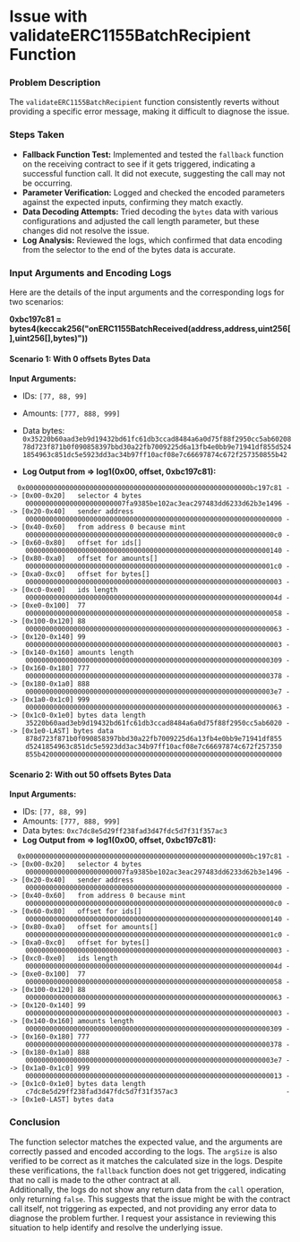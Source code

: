 # Issue with validateERC1155BatchRecipient Function

### Problem Description
The `validateERC1155BatchRecipient` function consistently reverts without providing a specific error message, making it difficult to diagnose the issue.

### Steps Taken
- **Fallback Function Test:** Implemented and tested the `fallback` function on the receiving contract to see if it gets triggered, indicating a successful function call. It did not execute, suggesting the call may not be occurring.
- **Parameter Verification:** Logged and checked the encoded parameters against the expected inputs, confirming they match exactly.
- **Data Decoding Attempts:** Tried decoding the `bytes` data with various configurations and adjusted the call length parameter, but these changes did not resolve the issue.
- **Log Analysis:** Reviewed the logs, which confirmed that data encoding from the selector to the end of the bytes data is accurate.

### Input Arguments and Encoding Logs
Here are the details of the input arguments and the corresponding logs for two scenarios:

**0xbc197c81 =  bytes4(keccak256("onERC1155BatchReceived(address,address,uint256[],uint256[],bytes)"))**

#### Scenario 1: With 0 offsets Bytes Data
**Input Arguments:**
- IDs: `[77, 88, 99]`
- Amounts: `[777, 888, 999]`
- Data bytes: `0x35220b60aad3eb9d19432bd61fc61db3ccad8484a6a0d75f88f2950cc5ab6020878d723f871b0f090858397bbd30a22fb7009225d6a13fb4e0bb9e71941df855d5241854963c851dc5e5923dd3ac34b97ff10acf08e7c66697874c672f257350855b42`

- **Log Output from => log1(0x00, offset, 0xbc197c81):**

```
  0x00000000000000000000000000000000000000000000000000000000bc197c81 --> [0x00-0x20]   selector 4 bytes
    0000000000000000000000007fa9385be102ac3eac297483dd6233d62b3e1496 --> [0x20-0x40]   sender address
    0000000000000000000000000000000000000000000000000000000000000000 --> [0x40-0x60]   from address 0 because mint
    00000000000000000000000000000000000000000000000000000000000000c0 --> [0x60-0x80]   offset for ids[]
    0000000000000000000000000000000000000000000000000000000000000140 --> [0x80-0xa0]   offset for amounts[]
    00000000000000000000000000000000000000000000000000000000000001c0 --> [0xa0-0xc0]   offset for bytes[]
    0000000000000000000000000000000000000000000000000000000000000003 --> [0xc0-0xe0]   ids length
    000000000000000000000000000000000000000000000000000000000000004d --> [0xe0-0x100]  77
    0000000000000000000000000000000000000000000000000000000000000058 --> [0x100-0x120] 88
    0000000000000000000000000000000000000000000000000000000000000063 --> [0x120-0x140] 99
    0000000000000000000000000000000000000000000000000000000000000003 --> [0x140-0x160] amounts length
    0000000000000000000000000000000000000000000000000000000000000309 --> [0x160-0x180] 777 
    0000000000000000000000000000000000000000000000000000000000000378 --> [0x180-0x1a0] 888
    00000000000000000000000000000000000000000000000000000000000003e7 --> [0x1a0-0x1c0] 999
    0000000000000000000000000000000000000000000000000000000000000063 --> [0x1c0-0x1e0] bytes data length
    35220b60aad3eb9d19432bd61fc61db3ccad8484a6a0d75f88f2950cc5ab6020 --> [0x1e0-LAST] bytes data
    878d723f871b0f090858397bbd30a22fb7009225d6a13fb4e0bb9e71941df855
    d5241854963c851dc5e5923dd3ac34b97ff10acf08e7c66697874c672f257350
    855b420000000000000000000000000000000000000000000000000000000000
  ```

#### Scenario 2: With out 50 offsets Bytes Data
**Input Arguments:**
- IDs: `[77, 88, 99]`
- Amounts: `[777, 888, 999]`
- Data bytes: `0xc7dc8e5d29ff238fad3d47fdc5d7f31f357ac3`
- **Log Output from => log1(0x00, offset, 0xbc197c81):**

```
  0x00000000000000000000000000000000000000000000000000000000bc197c81 --> [0x00-0x20]   selector 4 bytes
    0000000000000000000000007fa9385be102ac3eac297483dd6233d62b3e1496 --> [0x20-0x40]   sender address  
    0000000000000000000000000000000000000000000000000000000000000000 --> [0x40-0x60]   from address 0 because mint
    00000000000000000000000000000000000000000000000000000000000000c0 --> [0x60-0x80]   offset for ids[]
    0000000000000000000000000000000000000000000000000000000000000140 --> [0x80-0xa0]   offset for amounts[]
    00000000000000000000000000000000000000000000000000000000000001c0 --> [0xa0-0xc0]   offset for bytes[]
    0000000000000000000000000000000000000000000000000000000000000003 --> [0xc0-0xe0]   ids length
    000000000000000000000000000000000000000000000000000000000000004d --> [0xe0-0x100]  77
    0000000000000000000000000000000000000000000000000000000000000058 --> [0x100-0x120] 88
    0000000000000000000000000000000000000000000000000000000000000063 --> [0x120-0x140] 99
    0000000000000000000000000000000000000000000000000000000000000003 --> [0x140-0x160] amounts length
    0000000000000000000000000000000000000000000000000000000000000309 --> [0x160-0x180] 777 
    0000000000000000000000000000000000000000000000000000000000000378 --> [0x180-0x1a0] 888
    00000000000000000000000000000000000000000000000000000000000003e7 --> [0x1a0-0x1c0] 999
    0000000000000000000000000000000000000000000000000000000000000013 --> [0x1c0-0x1e0] bytes data length
    c7dc8e5d29ff238fad3d47fdc5d7f31f357ac3                           --> [0x1e0-LAST] bytes data
  ```

### Conclusion
The function selector matches the expected value, and the arguments are correctly passed and encoded according to the logs. 
The `argSize` is also verified to be correct as it matches the calculated size in the logs. 
Despite these verifications, the `fallback` function does not get triggered, indicating that no call is made to the other contract at all. \
Additionally, the logs do not show any return data from the `call` operation, only returning `false`. 
This suggests that the issue might be with the contract call itself, not triggering as expected, and not providing any error data 
to diagnose the problem further. 
I request your assistance in reviewing this situation to help identify and resolve the underlying issue.
